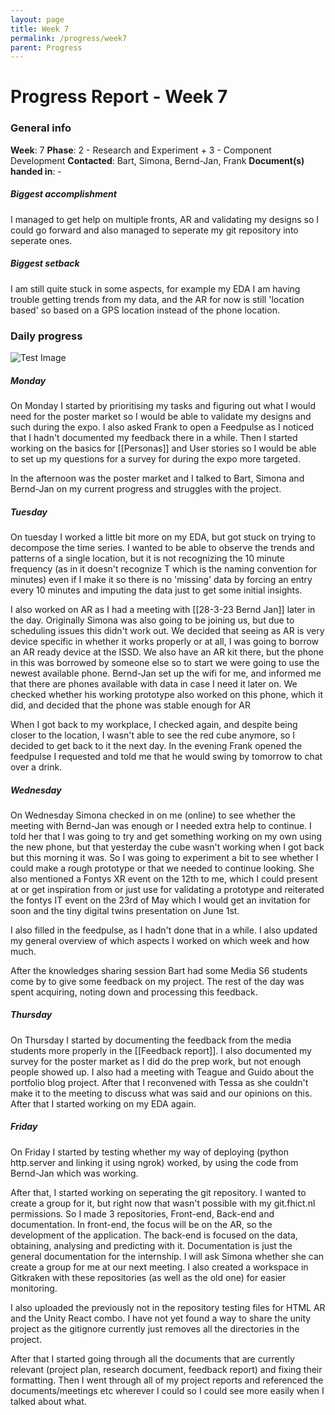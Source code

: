 ```yaml
---
layout: page
title: Week 7
permalink: /progress/week7
parent: Progress
---
```

# Progress Report - Week 7

### General info
**Week**: 7
**Phase**: 2 - Research and Experiment + 3 - Component Development
**Contacted**: Bart, Simona, Bernd-Jan, Frank
**Document(s) handed in**: -

##### Biggest accomplishment
I managed to get help on multiple fronts, AR and validating my designs so I could go forward and also managed to seperate my git repository into seperate ones.

##### Biggest setback
I am still quite stuck in some aspects, for example my EDA I am having trouble getting trends from my data, and the AR for now is still 'location based' so based on a GPS location instead of the phone location.

### Daily progress
![Test Image](basic-weekly-template.png)

##### Monday
On Monday I started by prioritising my tasks and figuring out what I would need for the poster market so I would be able to validate my designs and such during the expo. I also asked Frank to open a Feedpulse as I noticed that I hadn't documented my feedback there in a while. Then I started working on the basics for [[Personas]] and User stories so I would be able to set up my questions for a survey for during the expo more targeted.

In the afternoon was the poster market and I talked to Bart, Simona and Bernd-Jan on my current progress and struggles with the project.

##### Tuesday
On tuesday I worked a little bit more on my EDA, but got stuck on trying to decompose the time series. I wanted to be able to observe the trends and patterns of a single location, but it is not recognizing the 10 minute frequency (as in it doesn't recognize T which is the naming convention for minutes) even if I make it so there is no 'missing' data by forcing an entry every 10 minutes and imputing the data just to get some initial insights.

I also worked on AR as I had a meeting with [[28-3-23 Bernd Jan]] later in the day. Originally Simona was also going to be joining us, but due to scheduling issues this didn't work out. We decided that seeing as AR is very device specific in whether it works properly or at all, I was going to borrow an AR ready device at the ISSD. We also have an AR kit there, but the phone in this was borrowed by someone else so to start we were going to use the newest available phone. Bernd-Jan set up the wifi for me, and informed me that there are phones available with data in case I need it later on. We checked whether his working prototype also worked on this phone, which it did, and decided that the phone was stable enough for AR

When I got back to my workplace, I checked again, and despite being closer to the location, I wasn't able to see the red cube anymore, so I decided to get back to it the next day. In the evening Frank opened the feedpulse I requested and told me that he would swing by tomorrow to chat over a drink.

##### Wednesday
On Wednesday Simona checked in on me (online) to see whether the meeting with Bernd-Jan was enough or I needed extra help to continue. I told her that I was going to try and get something working on my own using the new phone, but that yesterday the cube wasn't working when I got back but this morning it was. So I was going to experiment a bit to see whether I could make a rough prototype or that we needed to continue looking. She also mentioned a Fontys XR event on the 12th to me, which I could present at or get inspiration from or just use for validating a prototype and reiterated the fontys IT event on the 23rd of May which I would get an invitation for soon and the tiny digital twins presentation on June 1st.

I also filled in the feedpulse, as I hadn't done that in a while. I also updated my general overview of which aspects I worked on which week and how much.

After the knowledges sharing session Bart had some Media S6 students come by to give some feedback on my project. The rest of the day was spent acquiring, noting down and processing this feedback.

##### Thursday
On Thursday I started by documenting the feedback from the media students more properly in the [[Feedback report]]. I also documented my survey for the poster market as I did do the prep work, but not enough people showed up. I also had a meeting with Teague and Guido about the portfolio blog project. After that I reconvened with Tessa as she couldn't make it to the meeting to discuss what was said and our opinions on this. After that I started working on my EDA again. 

##### Friday
On Friday I started by testing whether my way of deploying (python http.server and linking it using ngrok) worked, by using the code from Bernd-Jan which was working.

After that, I started working on seperating the git repository. I wanted to create a group for it, but right now that wasn't possible with my git.fhict.nl permissions. So I made 3 repositories, Front-end, Back-end and documentation. In front-end, the focus will be on the AR, so the development of the application. The back-end is focused on the data, obtaining, analysing and predicting with it. Documentation is just the general documentation for the internship. I will ask Simona whether she can create a group for me at our next meeting. I also created a workspace in Gitkraken with these repositories (as well as the old one) for easier monitoring.

I also uploaded the previously not in the repository testing files for HTML AR and the Unity React combo. I have not yet found a way to share the unity project as the gitignore currently just removes all the directories in the project.

After that I started going through all the documents that are currently relevant (project plan, research document, feedback report) and fixing their formatting. Then I went through all of my project reports and referenced the documents/meetings etc wherever I could so I could see more easily when I talked about what.